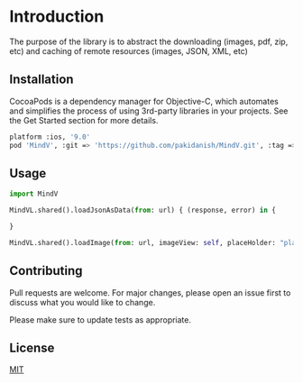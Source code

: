 # Introduction

The purpose of the library is to abstract the downloading (images, pdf, zip, etc) and caching of remote resources (images, JSON, XML, etc)


## Installation

CocoaPods is a dependency manager for Objective-C, which automates and simplifies the process of using 3rd-party libraries in your projects. See the Get Started section for more details.

```bash
platform :ios, '9.0'
pod 'MindV', :git => 'https://github.com/pakidanish/MindV.git', :tag => '1.0.11'    
```

## Usage

```python
import MindV

MindVL.shared().loadJsonAsData(from: url) { (response, error) in {

}

MindVL.shared().loadImage(from: url, imageView: self, placeHolder: "placeHolder_image")


```

## Contributing
Pull requests are welcome. For major changes, please open an issue first to discuss what you would like to change.

Please make sure to update tests as appropriate.

## License
[MIT](https://github.com/pakidanish/MindV/blob/master/LICENSE)
